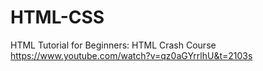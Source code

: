 # HTML-CSS


HTML Tutorial for Beginners: HTML Crash Course
https://www.youtube.com/watch?v=qz0aGYrrlhU&t=2103s
